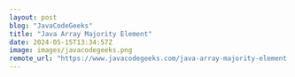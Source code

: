 ```yaml
---
layout: post
blog: "JavaCodeGeeks"
title: "Java Array Majority Element"
date: 2024-05-15T13:34:57Z
image: images/javacodegeeks.png
remote_url: "https://www.javacodegeeks.com/java-array-majority-element.html"
---
```

